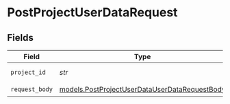 # PostProjectUserDataRequest


## Fields

| Field                                                                                                | Type                                                                                                 | Required                                                                                             | Description                                                                                          |
| ---------------------------------------------------------------------------------------------------- | ---------------------------------------------------------------------------------------------------- | ---------------------------------------------------------------------------------------------------- | ---------------------------------------------------------------------------------------------------- |
| `project_id`                                                                                         | *str*                                                                                                | :heavy_check_mark:                                                                                   | Project ID or Slug                                                                                   |
| `request_body`                                                                                       | [models.PostProjectUserDataUserDataRequestBody](../models/postprojectuserdatauserdatarequestbody.md) | :heavy_check_mark:                                                                                   | N/A                                                                                                  |